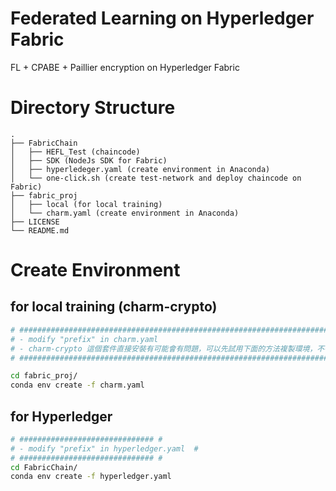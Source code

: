 # Federated Learning on Hyperledger Fabric
FL + CPABE + Paillier encryption on Hyperledger Fabric

# Directory Structure  
```
.  
├── FabricChain  
│   ├── HEFL_Test (chaincode)  
│   ├── SDK (NodeJs SDK for Fabric)  
│   ├── hyperledeger.yaml (create environment in Anaconda)  
│   └── one-click.sh (create test-network and deploy chaincode on Fabric)    
├── fabric_proj  
│   ├── local (for local training) 
│   └── charm.yaml (create environment in Anaconda)    
├── LICENSE  
└── README.md  
```

# Create Environment
## for local training (charm-crypto)
```bash
# ######################################################################################################### #
# - modify "prefix" in charm.yaml                                                                          #
# - charm-crypto 這個套件直接安裝有可能會有問題，可以先試用下面的方法複製環境，不行的話可參考下方提供的方法自行安裝  #
# ######################################################################################################### #

cd fabric_proj/
conda env create -f charm.yaml 
```
## for Hyperledger                                                                              #
```bash
# ############################## #
# - modify "prefix" in hyperledger.yaml  #
# ############################## #
cd FabricChain/
conda env create -f hyperledger.yaml 
```
